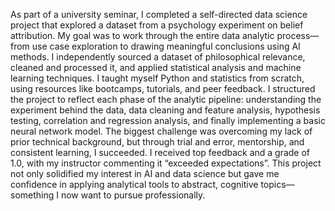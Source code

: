 As part of a university seminar, I completed a self-directed data science project that explored a dataset from a psychology experiment on belief attribution. My goal was to work through the entire data analytic process—from use case exploration to drawing meaningful conclusions using AI methods.
I independently sourced a dataset of philosophical relevance, cleaned and processed it, and applied statistical analysis and machine learning techniques. I taught myself Python and statistics from scratch, using resources like bootcamps, tutorials, and peer feedback. I structured the project to reflect each phase of the analytic pipeline: understanding the experiment behind the data, data cleaning and feature analysis, hypothesis testing, correlation and regression analysis, and finally implementing a basic neural network model.
The biggest challenge was overcoming my lack of prior technical background, but through trial and error, mentorship, and consistent learning, I succeeded. I received top feedback and a grade of 1.0, with my instructor commenting it “exceeded expectations”.
This project not only solidified my interest in AI and data science but gave me confidence in applying analytical tools to abstract, cognitive topics—something I now want to pursue professionally.
